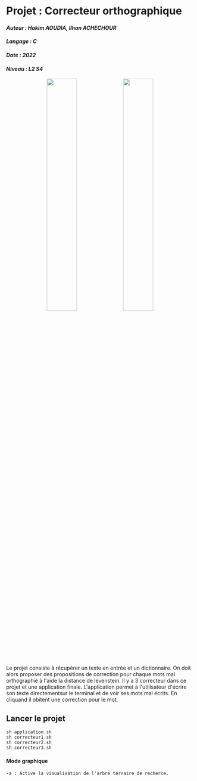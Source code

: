 # Projet : Correcteur orthographique
#### *Auteur : Hakim AOUDIA, Ilhan ACHECHOUR*
#### *Langage : C*
#### *Date : 2022*
#### *Niveau : L2 S4*

<p align="center">
  <img src="https://user-images.githubusercontent.com/106891439/220512085-ae598665-a55f-4b48-978c-3c7d54fa42c3.png" width="40%" height="40%">
  <img src="https://user-images.githubusercontent.com/106891439/220511844-70d9330a-75ad-4991-b9ab-389fa0f3227f.png" width="40%" height="40%">
</p>


Le projet consiste à récupérer un texte en entrée et un dictionnaire. On doit alors proposer des propositions de correction pour chaque mots mal orthographié à l'aide la distance de levenstein.
Il y a 3 correcteur dans ce projet et une application finale. L'application permet à l'utilisateur d'écrire son texte directementsur le terminal et de voir ses mots mal écrits. En cliquand il obitent une correction pour le mot.

## Lancer le projet 
    sh application.sh
    sh correcteur1.sh
    sh correcteur2.sh
    sh correcteur3.sh
#### Mode graphique
    -a : Active la visualisation de l'arbre ternaire de recherce.
